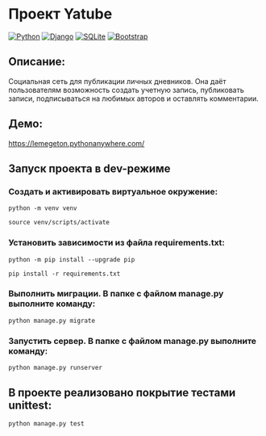 # Проект Yatube
[![Python](https://img.shields.io/badge/python-3670A0?style=for-the-badge&logo=python&logoColor=ffdd54)](https://www.python.org/downloads/release/python-379/) [![Django](https://img.shields.io/badge/django-%23092E20.svg?style=for-the-badge&logo=django&logoColor=white)](https://www.djangoproject.com/) [![SQLite](https://img.shields.io/badge/sqlite-%2307405e.svg?style=for-the-badge&logo=sqlite&logoColor=white)](https://www.sqlite.org/index.html) [![Bootstrap](https://img.shields.io/badge/bootstrap-%23563D7C.svg?style=for-the-badge&logo=bootstrap&logoColor=white)](https://getbootstrap.com/)

## Описание:

Социальная сеть для публикации личных дневников. Она даёт пользователям возможность создать учетную запись, публиковать записи, подписываться на любимых авторов и оставлять комментарии.
## Демо:

https://lemegeton.pythonanywhere.com/

## Запуск проекта в dev-режиме
### Cоздать и активировать виртуальное окружение:
```
python -m venv venv
```
```
source venv/scripts/activate
```
### Установить зависимости из файла requirements.txt:
```
python -m pip install --upgrade pip
```
```
pip install -r requirements.txt
```
### Выполнить миграции. В папке с файлом manage.py выполните команду:
```
python manage.py migrate
```
### Запустить сервер. В папке с файлом manage.py выполните команду:
```
python manage.py runserver
```

## В проекте реализовано покрытие тестами unittest:
```
python manage.py test
```